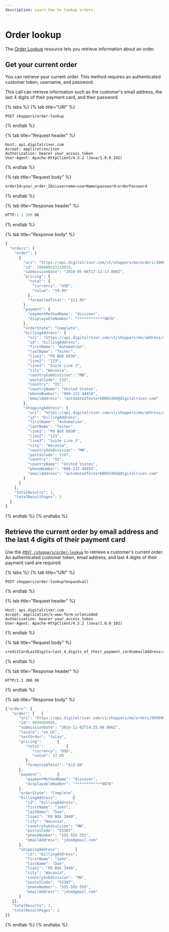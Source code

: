 ```yaml
---
description: Learn how to lookup orders.
---
```


# Order lookup

The [Order Lookup](https://www.digitalriver.com/docs/commerce-api-reference/#tag/Order-Lookup) resource lets you retrieve information about an order.

## Get your current order

You can retrieve your current order. This method requires an authenticated customer token, username, and password.

This call can retrieve information such as the customer's email address, the last 4 digits of their payment card, and their password.

{% tabs %}
{% tab title="URI" %}
```http
POST shoppers/order-lookup
```
{% endtab %}

{% tab title="Request header" %}
```http
Host: api.digitalriver.com
Accept: application/json
Authorization: bearer your_access_token
User-Agent: Apache-HttpClient/4.5.2 (Java/1.8.0_102)
```
{% endtab %}

{% tab title="Request body" %}
```javascript
orderId=your_order_ID&&username=userName&password=orderPassword
```
{% endtab %}

{% tab title="Response header" %}
```javascript
HTTP/1.1 200 OK
```
{% endtab %}

{% tab title="Response body" %}
```javascript
{
  "orders": {
    "order": [
      {
        "uri": "https://api.digitalriver.com/v1/shoppers/me/orders/100009222210019",
        "id": 100009222210019,
        "submissionDate": "2018-05-04T17:12:17.000Z",
        "pricing": {
          "total": {
            "currency": "USD",
            "value": "19.99"
          },
          "formattedTotal": "$13.95"
        },
        "payment": {
          "paymentMethodName": "discover",
          "displayableNumber": "************9876"
        },
        "orderState": "Complete",
        "billingAddress": {
          "uri": "https://api.digitalriver.com/v1/shoppers/me/address/47278020023",
          "id": "billingAddress",
          "firstName": "Automation",
          "lastName": "Tester",
          "line1": "PO BOX 6930",
          "line2": "123",
          "line3": "Suite Line 3",
          "city": "Waconia",
          "countrySubdivision": "MN",
          "postalCode": 5387,
          "country": "US",
          "countryName": "United States",
          "phoneNumber": "099-222-44454",
          "emailAddress": "automatedTester68091904@digitalriver.com"
        },
        "shippingAddress": {
          "uri": "https://api.digitalriver.com/v1/shoppers/me/address/47278020023",
          "id": "billingAddress",
          "firstName": "Automation",
          "lastName": "Tester",
          "line1": "PO BOX 6930",
          "line2": "123",
          "line3": "Suite Line 3",
          "city": "Waconia",
          "countrySubdivision": "MN",
          "postalCode": 5387,
          "country": "US",
          "countryName": "United States",
          "phoneNumber": "099-222-44454",
          "emailAddress": "automatedTester68091904@digitalriver.com"
        }
      }
    ],
    "totalResults": 1,
    "totalResultPages": 1
  }
}
```
{% endtab %}
{% endtabs %}

## Retrieve the current order by email address and the last 4 digits of their payment card

Use the [`POST /shoppers/order-lookup`](https://www.digitalriver.com/docs/commerce-api-reference/#tag/Order-Lookup/paths/\~1v1\~1shoppers\~1order-lookup/post) to retrieve a customer's current order. An authenticated customer token, email address, and last 4 digits of their payment card are required.

{% tabs %}
{% tab title="URI" %}
```http
POST shoppers/order-lookup?expand=all
```
{% endtab %}

{% tab title="Request header" %}
```http
Host: api.digitalriver.com
Accept: application/x-www-form-urlencoded
Authorization: bearer your_access_token
User-Agent: Apache-HttpClient/4.5.2 (Java/1.8.0_102)
```
{% endtab %}

{% tab title="Request body" %}
```javascript
creditCardLastDigits=last_4_digits_of_their_payment_card&emailAddress=shopper's_email_address
```
{% endtab %}

{% tab title="Response header" %}
```http
HTTP/1.1 200 OK
```
{% endtab %}

{% tab title="Response body" %}
```javascript
{"orders": {
   "order": [   {
      "uri": "https://api.digitalriver.com/v1/shoppers/me/orders/9999999999",
      "id": 9999999999,
      "submissionDate": "2016-11-02T14:25:06.000Z",
      "locale": "en_US",
      "testOrder": "false",
      "pricing":       {
         "total":          {
            "currency": "USD",
            "value": 13.88
         },
         "formattedTotal": "$13.88"
      },
      "payment":       {
         "paymentMethodName": "discover",
         "displayableNumber": "************9876"
      },
      "orderState": "Complete",
      "billingAddress":       {
         "id": "billingAddress",
         "firstName": "John",
         "lastName": "Doe",
         "line1": "PO BOX 3940",
         "city": "Waconia",
         "countrySubdivision": "MN",
         "postalCode": "55387",
         "phoneNumber": "555-555-555",
         "emailAddress": "jdoe@gmail.com"
      },
      "shippingAddress":       {
         "id": "billingAddress",
         "firstName": "John",
         "lastName": "Doe",
         "line1": "PO BOX 3940",
         "city": "Waconia",
         "countrySubdivision": "MN",
         "postalCode": "55387",
         "phoneNumber": "555-555-555",
         "emailAddress": "jdoe@gmail.com"
      }
   }],
   "totalResults": 1,
   "totalResultPages": 1
}}
```
{% endtab %}
{% endtabs %}

##

